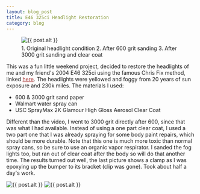 ```yaml
---
layout: blog_post
title: E46 325ci Headlight Restoration
category: blog
---
```


<figure>
    <img src="{{ 'img/blog/e46_lights/e46headlights.jpg' | resize: '1000x1000>' }}" class="img-responsive img-centered" alt="{{ post.alt }}" style="margin-bottom: 5px">
    <figcaption class="text-center">1. Original headlight condition 2. After 600 grit sanding 3. After 3000 grit sanding and clear coat</figcaption>
</figure>

This was a fun little weekend project, decided to restore the headlights of me and my friend's 2004 E46 325ci using the famous Chris Fix method, linked <a href="https://www.youtube.com/watch?v=UEJbKLZ7RmM" style="color: #a83232" target="_blank">here</a>. The headlights were yellowed and foggy from 20 years of sun exposure and 230k miles. The materials I used:

* 600 & 3000 grit sand paper
* Walmart water spray can
* USC SprayMax 2K Glamour High Gloss Aerosol Clear Coat

Different than the video, I went to 3000 grit directly after 600, since that was what I had available. Instead of using a one part clear coat, I used a two part one that I was already spraying for some body paint repairs, which should be more durable. Note that this one is much more toxic than normal spray cans, so be sure to use an organic vapor respirator. I sanded the fog lights too, but ran out of clear coat after the body so will do that another time. The results turned out well, the last picture shows a clamp as I was epoxying up the bumper to its bracket (clip was gone). Took about half a day's work.

<img src="{{ 'img/blog/e46_lights/front_done.jpg' | resize: '800x800>' }}" class="img-responsive img-centered" alt="{{ post.alt }}">
<img src="{{ 'img/blog/e46_lights/bumper_glue.jpg' | resize: '800x800>' }}" class="img-responsive img-centered" alt="{{ post.alt }}">